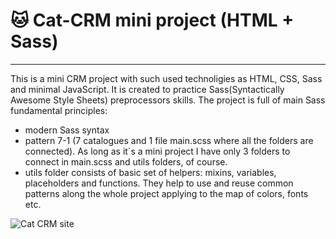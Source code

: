 # :cat: Cat-CRM mini project (HTML + Sass)

---

This is a mini CRM project with such used technoligies as HTML, CSS, Sass and minimal JavaScript. 
It is created to practice Sass(Syntactically Awesome Style Sheets) preprocessors skills. The project is full of main Sass fundamental principles:

- modern Sass syntax
- pattern 7-1 (7 catalogues and 1 file main.scss where all the folders are connected).
As long as it`s a mini project I have only 3 folders to connect in main.scss and utils folders, of course.
- utils folder consists of basic set of helpers: mixins, variables, placeholders and functions.
They help to use and reuse common patterns along the whole project applying to the map of colors, fonts etc.

![Cat CRM site](./src/img/avatars/avatar-3.png)
